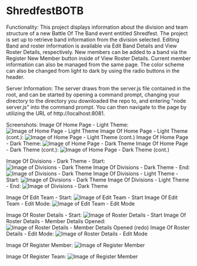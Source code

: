 # ShredfestBOTB

Functionality:
This project displays information about the division and team structure of a new Battle Of The Band event entitled Shredfest. The project is set up to retrieve band information from the division selected. Editing Band and roster information is available via Edit Band Details and View Roster Details, respectively. New members can be added to a band via the Register New Member button inside of View Roster Details. Current member information can also be managed from the same page. The color scheme can also be changed from light to dark by using the radio buttons in the header.

Server Information:
The server draws from the server.js file contained in the root, and can be started by opening a command prompt, changing your directory to the directory you downloaded the repo to, and entering "node server.js" into the command prompt. You can then navigate to the page by utilizing the URL of http://localhost:8081.

Screenshots:
Image Of Home Page - Light Theme:
![Image of Home Page - Light Theme](/public/images/capindex1.jpg)
Image Of Home Page - Light Theme (cont.):
![Image of Home Page - Light Theme (cont.)](/public/images/capindex2.jpg)
Image Of Home Page - Dark Theme:
![Image of Home Page - Dark Theme](/public/images/capindex3d.jpg)
Image Of Home Page - Dark Theme (cont.):
![Image of Home Page - Dark Theme (cont.)](/public/images/capindex4d.jpg)

Image Of Divisions - Dark Theme - Start:
![Image of Divisions - Dark Theme](/public/images/capdivisions1.jpg)
Image Of Divisions - Dark Theme - End:
![Image of Divisions - Dark Theme](/public/images/capdivisions3.jpg)
Image Of Divisions - Light Theme - Start:
![Image of Divisions - Dark Theme](/public/images/capdivisions2.jpg)
Image Of Divisions - Light Theme - End:
![Image of Divisions - Dark Theme](/public/images/capdivisions4.jpg)

Image Of Edit Team - Start:
![Image of Edit Team - Start](/public/images/capedit1.jpg)
Image Of Edit Team - Edit Mode:
![Image of Edit Team - Edit Mode](/public/images/capedit2.jpg)

Image Of Roster Details - Start:
![Image of Roster Details - Start](/public/images/caproster1.jpg)
Image Of Roster Details - Member Details Opened:
![Image of Roster Details - Member Details Opened](/public/images/caproster2.jpg) (redo)
Image Of Roster Details - Edit Mode:
![Image of Roster Details - Edit Mode](/public/images/caproster3.jpg)

Image Of Register Member:
![Image of Register Member](/public/images/capregmember.jpg)

Image Of Register Team:
![Image of Register Member](/public/images/capregteam.jpg)
